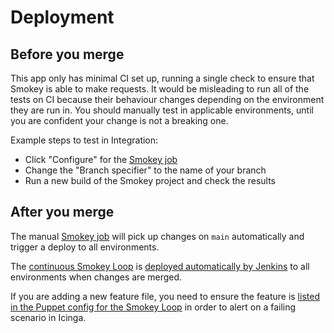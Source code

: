 # Deployment

## Before you merge

This app only has minimal CI set up, running a single check to ensure that Smokey is able to make requests. It would be misleading to run all of the tests on CI because their behaviour changes depending on the environment they are run in. You should manually test in applicable environments, until you are confident your change is not a breaking one.

Example steps to test in Integration:

- Click "Configure" for the [Smokey job][]
- Change the "Branch specifier" to the name of your branch
- Run a new build of the Smokey project and check the results

## After you merge

The manual [Smokey job][] will pick up changes on `main` automatically and trigger a deploy to all environments.

The [continuous Smokey Loop][] is [deployed automatically by Jenkins](https://github.com/alphagov/govuk-puppet/blob/master/modules/govuk_jenkins/templates/jobs/smokey_deploy.yaml.erb) to all environments when changes are merged.

If you are adding a new feature file, you need to ensure the feature is [listed in the Puppet config for the Smokey Loop](https://github.com/alphagov/govuk-puppet/blob/d7af16e96aed682facb5cf5bc3e3972510c64ca2/hieradata_aws/integration.yaml#L378) in order to alert on a failing scenario in Icinga.

[Smokey job]: https://deploy.integration.publishing.service.gov.uk/job/Smokey/
[continuous Smokey Loop]: https://github.com/alphagov/govuk-puppet/blob/master/modules/monitoring/templates/smokey-loop.conf
